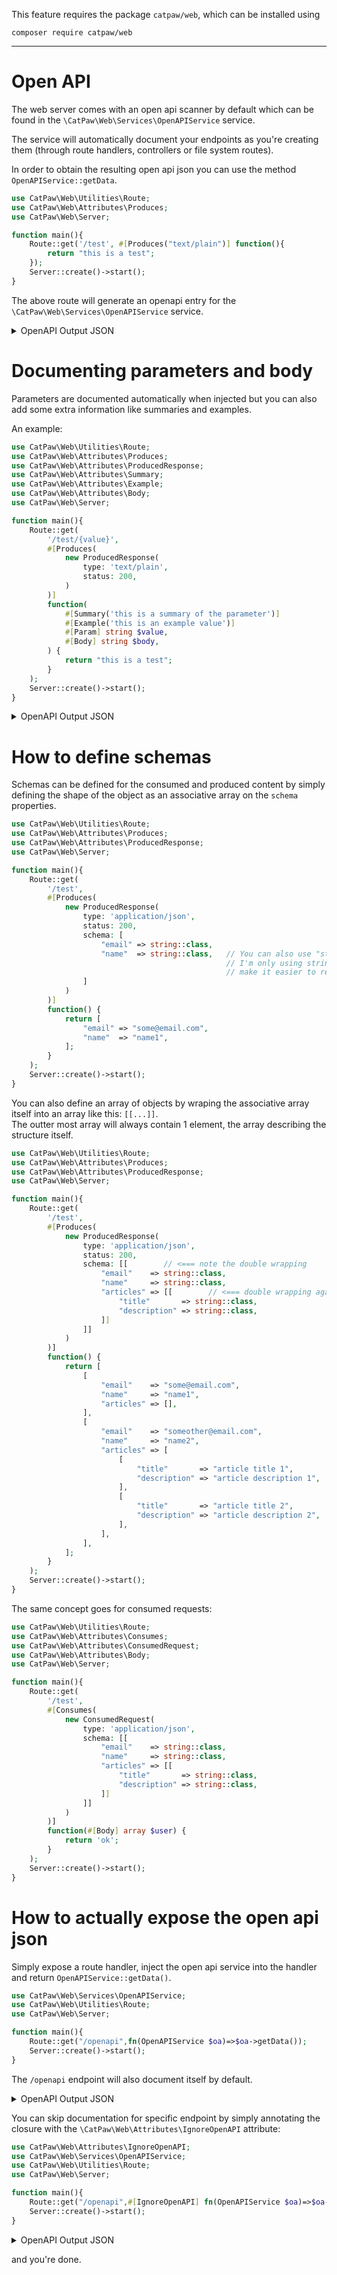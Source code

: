 This feature requires the package `catpaw/web`, which can be installed using<br/>
```
composer require catpaw/web
```
<hr/>

# Open API

The web server comes with an open api scanner by default which can be found in the `\CatPaw\Web\Services\OpenAPIService` service.

The service will automatically document your endpoints as you're creating them (through route handlers, controllers or file system routes).

In order to obtain the resulting open api json you can use the method `OpenAPIService::getData`.

```php
use CatPaw\Web\Utilities\Route;
use CatPaw\Web\Attributes\Produces;
use CatPaw\Web\Server;

function main(){
    Route::get('/test', #[Produces("text/plain")] function(){
        return "this is a test";
    });
    Server::create()->start();
}
```
The above route will generate an openapi entry for the `\CatPaw\Web\Services\OpenAPIService` service.

<details>
    <summary>OpenAPI Output JSON</summary>

```json
{
    "openapi": "3.0.0",
    "info": {
        "title": "OpenAPI",
        "version": "0.0.1"
    },
    "paths": {
        "/test": {
            "get": {
                "summary": "",
                "operationId": "fab75b617f6e066250e96d3501d4406aa5c25170",
                "parameters": [],
                "requestBody": {
                    "description": "This is the body of the request",
                    "required": true,
                    "content": []
                },
                "responses": []
            }
        }
    }
}
```
</details>


# Documenting parameters and body

Parameters are documented automatically when injected but you can also add some extra information like summaries and examples.

An example:

```php
use CatPaw\Web\Utilities\Route;
use CatPaw\Web\Attributes\Produces;
use CatPaw\Web\Attributes\ProducedResponse;
use CatPaw\Web\Attributes\Summary;
use CatPaw\Web\Attributes\Example;
use CatPaw\Web\Attributes\Body;
use CatPaw\Web\Server;

function main(){
    Route::get(
        '/test/{value}',
        #[Produces(
            new ProducedResponse(
                type: 'text/plain',
                status: 200,
            )
        )]
        function(
            #[Summary('this is a summary of the parameter')]
            #[Example('this is an example value')]
            #[Param] string $value,
            #[Body] string $body,
        ) {
            return "this is a test";
        }
    );
    Server::create()->start();
}
```
<details>
    <summary>OpenAPI Output JSON</summary>

```json
{
    "openapi": "3.0.0",
    "info": {
        "title": "OpenAPI",
        "version": "0.0.1"
    },
    "paths": {
        "/test/{value}": {
            "get": {
                "summary": "",
                "operationId": "92bc1bd07434281f59c47f4857aa504c0642bd2f",
                "parameters": [{
                    "name": "value",
                    "in": "path",
                    "description": "this is a summary of the parameter",
                    "required": true,
                    "schema": {
                        "type": "string"
                    },
                    "examples": {
                        "example": {
                            "value": "this is an example value"
                        }
                    }
                }],
                "requestBody": {
                    "description": "This is the body of the request",
                    "required": true,
                    "content": []
                },
                "responses": {
                    "200": {
                        "description": "",
                        "content": {
                            "text/plain": {
                                "schema": {
                                    "type": ""
                                }
                            }
                        }
                    }
                }
            }
        }
    }
}
```
</details>

# How to define schemas

Schemas can be defined for the consumed and produced content by simply defining the shape of the object as an associative array on the `schema` properties.

```php
use CatPaw\Web\Utilities\Route;
use CatPaw\Web\Attributes\Produces;
use CatPaw\Web\Attributes\ProducedResponse;
use CatPaw\Web\Server;

function main(){
    Route::get(
        '/test',
        #[Produces(
            new ProducedResponse(
                type: 'application/json',
                status: 200,
                schema: [
                    "email" => string::class,
                    "name"  => string::class,   // You can also use "string" instead of string::class.
                                                // I'm only using string::class because IDEs 
                                                // make it easier to read for me.
                ]
            )
        )]
        function() {
            return [
                "email" => "some@email.com",
                "name"  => "name1",
            ];
        }
    );
    Server::create()->start();
}
```

You can also define an array of objects by wraping the associative array itself into an array like this: `[[...]]`.<br/>
The outter most array will always contain 1 element, the array describing the structure itself.

```php
use CatPaw\Web\Utilities\Route;
use CatPaw\Web\Attributes\Produces;
use CatPaw\Web\Attributes\ProducedResponse;
use CatPaw\Web\Server;

function main(){
    Route::get(
        '/test',
        #[Produces(
            new ProducedResponse(
                type: 'application/json',
                status: 200,
                schema: [[        // <=== note the double wrapping
                    "email"    => string::class,
                    "name"     => string::class,
                    "articles" => [[        // <=== double wrapping again to indicate an array of articles
                        "title"       => string::class,
                        "description" => string::class,
                    ]]
                ]]
            )
        )]
        function() {
            return [
                [
                    "email"    => "some@email.com",
                    "name"     => "name1",
                    "articles" => [],
                ],
                [
                    "email"    => "someother@email.com",
                    "name"     => "name2",
                    "articles" => [
                        [
                            "title"       => "article title 1",
                            "description" => "article description 1",
                        ],
                        [
                            "title"       => "article title 2",
                            "description" => "article description 2",
                        ],
                    ],
                ],
            ];
        }
    );
    Server::create()->start();
}
```

The same concept goes for consumed requests:

```php
use CatPaw\Web\Utilities\Route;
use CatPaw\Web\Attributes\Consumes;
use CatPaw\Web\Attributes\ConsumedRequest;
use CatPaw\Web\Attributes\Body;
use CatPaw\Web\Server;

function main(){
    Route::get(
        '/test',
        #[Consumes(
            new ConsumedRequest(
                type: 'application/json',
                schema: [[
                    "email"    => string::class,
                    "name"     => string::class,
                    "articles" => [[
                        "title"       => string::class,
                        "description" => string::class,
                    ]]
                ]]
            )
        )]
        function(#[Body] array $user) {
            return 'ok';
        }
    );
    Server::create()->start();
}
```

# How to actually expose the open api json

Simply expose a route handler, inject the open api service into the handler and return `OpenAPIService::getData()`.

```php
use CatPaw\Web\Services\OpenAPIService;
use CatPaw\Web\Utilities\Route;
use CatPaw\Web\Server;

function main(){
    Route::get("/openapi",fn(OpenAPIService $oa)=>$oa->getData());
    Server::create()->start();
}
```

The `/openapi` endpoint will also document itself by default. 

<details>
  <summary>OpenAPI Output JSON</summary>
  
```json
{
    "openapi": "3.0.0",
    "info": {
        "title": "OpenAPI",
        "version": "0.0.1"
    },
    "paths": {
        "/openapi": {
            "get": {
                "summary": "",
                "operationId": "cee1f83a2ad4bb2f59b42a76865abf09928683ef",
                "parameters": [],
                "requestBody": {
                    "description": "",
                    "required": false,
                    "content": []
                },
                "responses": []
            }
        }
    }
}
```
</details>

You can skip documentation for specific endpoint by simply annotating the closure with the `\CatPaw\Web\Attributes\IgnoreOpenAPI` attribute:

```php
use CatPaw\Web\Attributes\IgnoreOpenAPI;
use CatPaw\Web\Services\OpenAPIService;
use CatPaw\Web\Utilities\Route;
use CatPaw\Web\Server;

function main(){
    Route::get("/openapi",#[IgnoreOpenAPI] fn(OpenAPIService $oa)=>$oa->getData());
    Server::create()->start();
}
```

<details>
  <summary>OpenAPI Output JSON</summary>
  
```json
{
    "openapi": "3.0.0",
    "info": {
        "title": "OpenAPI",
        "version": "0.0.1"
    },
    "paths": {}
}
```
</details>

and you're done.
